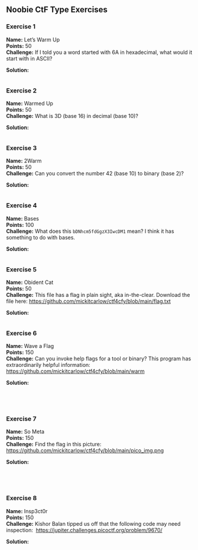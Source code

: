 ## Noobie CtF Type Exercises

### Exercise 1

**Name:** Let’s Warm Up  
**Points:** 50  
**Challenge:** If I told you a word started with 6A in hexadecimal, what would it start with in ASCII?

**Solution:**

```

```

### Exercise 2

**Name:** Warmed Up  
**Points:** 50  
**Challenge:** What is 3D (base 16) in decimal (base 10)?

****Solution:****

```

```

### **Exercise 3**

**Name:** 2Warm  
**Points:** 50  
**Challenge:** Can you convert the number 42 (base 10) to binary (base 2)?

****Solution:****

```

```

### **Exercise 4**

**Name:** Bases  
**Points:** 100  
**Challenge:** What does this `bDNhcm5fdGgzX3IwcDM1` mean? I think it has something to do with bases.

****Solution:****

```

```

### Exercise 5

**Name:** Obident Cat  
**Points:** 50  
**Challenge:** This file has a flag in plain sight, aka in-the-clear. Download the file here: https://github.com/mickitcarlow/ctf4cfy/blob/main/flag.txt

****Solution:****

```

```



### Exercise 6

**Name:** Wave a Flag  
**Points:** 150  
**Challenge:** Can you invoke help flags for a tool or binary? This program has extraordinarily helpful information: https://github.com/mickitcarlow/ctf4cfy/blob/main/warm 

****Solution:****

```
 
 
 
```



### Exercise 7

**Name:** So Meta  
**Points:** 150  
**Challenge:** Find the flag in this picture: https://github.com/mickitcarlow/ctf4cfy/blob/main/pico_img.png

****Solution:****

```
 
 
 
```



### Exercise 8

**Name:** Insp3ct0r  
**Points:** 150  
**Challenge:** Kishor Balan tipped us off that the following code may need inspection:  https://jupiter.challenges.picoctf.org/problem/9670/

**Solution:**
